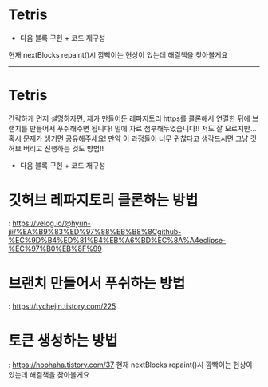 # Tetris

* 다음 블록 구현 + 코드 재구성

현재 nextBlocks repaint()시 깜빡이는 현상이 있는데 해결책을 찾아볼게요






-------------
# Tetris

간략하게 먼저 설명하자면, 제가 만들어둔 레파지토리 https를 클론해서 연결한 뒤에 브랜치를 만들어서 푸쉬해주면 됩니다! 
밑에 자료 첨부해두었습니다!! 저도 잘 모르지만... 혹시 문제가 생기면 공유해주세요! 만약 이 과정들이 너무 귀찮다고 생각드시면 그냥 깃허브 버리고 진행하는 것도 방법!!
* 다음 블록 구현 + 코드 재구성

# 깃허브 레파지토리 클론하는 방법
: https://velog.io/@hyun-jii/%EA%B9%83%ED%97%88%EB%B8%8Cgithub-%EC%9D%B4%ED%81%B4%EB%A6%BD%EC%8A%A4eclipse-%EC%97%B0%EB%8F%99

# 브랜치 만들어서 푸쉬하는 방법
: https://tychejin.tistory.com/225

# 토큰 생성하는 방법 
: https://hoohaha.tistory.com/37
현재 nextBlocks repaint()시 깜빡이는 현상이 있는데 해결책을 찾아볼게요
